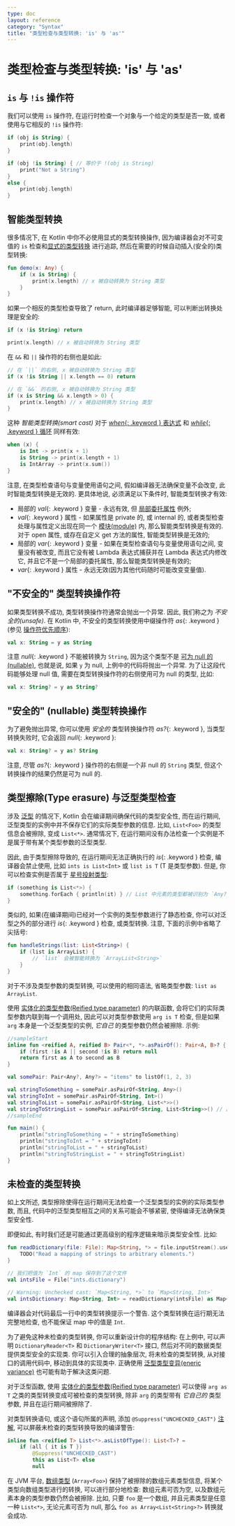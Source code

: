 ```yaml
---
type: doc
layout: reference
category: "Syntax"
title: "类型检查与类型转换: 'is' 与 'as'"
---
```


# 类型检查与类型转换: 'is' 与 'as'

## `is` 与 `!is` 操作符

我们可以使用 `is` 操作符, 在运行时检查一个对象与一个给定的类型是否一致, 或者使用与它相反的 `!is` 操作符:

<div class="sample" markdown="1" theme="idea" data-highlight-only>

```kotlin
if (obj is String) {
    print(obj.length)
}

if (obj !is String) { // 等价于 !(obj is String)
    print("Not a String")
}
else {
    print(obj.length)
}
```
</div>

## 智能类型转换

很多情况下, 在 Kotlin 中你不必使用显式的类型转换操作, 因为编译器会对不可变值的 `is` 检查和[显式的类型转换](#unsafe-cast-operator) 进行追踪,
然后在需要的时候自动插入(安全的)类型转换:

<div class="sample" markdown="1" theme="idea" data-highlight-only>

```kotlin
fun demo(x: Any) {
    if (x is String) {
        print(x.length) // x 被自动转换为 String 类型
    }
}
```
</div>

如果一个相反的类型检查导致了 return, 此时编译器足够智能, 可以判断出转换处理是安全的:

<div class="sample" markdown="1" theme="idea" data-highlight-only>

```kotlin
if (x !is String) return

print(x.length) // x 被自动转换为 String 类型
```
</div>

在 `&&` 和 `||` 操作符的右侧也是如此:

<div class="sample" markdown="1" theme="idea" data-highlight-only>

```kotlin
// 在 `||` 的右侧, x 被自动转换为 String 类型
if (x !is String || x.length == 0) return

// 在 `&&` 的右侧, x 被自动转换为 String 类型
if (x is String && x.length > 0) {
    print(x.length) // x 被自动转换为 String 类型
}
```
</div>

这种 _智能类型转换(smart cast)_ 对于 [*when*{: .keyword } 表达式](control-flow.html#when-expressions)
和 [*while*{: .keyword } 循环](control-flow.html#while-loops) 同样有效:

<div class="sample" markdown="1" theme="idea" data-highlight-only>

```kotlin
when (x) {
    is Int -> print(x + 1)
    is String -> print(x.length + 1)
    is IntArray -> print(x.sum())
}
```
</div>

注意, 在类型检查语句与变量使用语句之间, 假如编译器无法确保变量不会改变, 此时智能类型转换是无效的.
更具体地说, 必须满足以下条件时, 智能类型转换才有效:

  * 局部的 *val*{: .keyword } 变量 - 永远有效, 但 [局部委托属性](delegated-properties.html#local-delegated-properties-since-11) 例外;
  * *val*{: .keyword } 属性 - 如果属性是 private 的, 或 internal 的, 或者类型检查处理与属性定义出现在同一个 [模块(module)](visibility-modifiers.html#modules) 内, 那么智能类型转换是有效的. 对于 open 属性, 或存在自定义 get 方法的属性, 智能类型转换是无效的;
  * 局部的 *var*{: .keyword } 变量 - 如果在类型检查语句与变量使用语句之间, 变量没有被改变, 而且它没有被 Lambda 表达式捕获并在 Lambda 表达式内修改它, 并且它不是一个局部的委托属性, 那么智能类型转换是有效的;
  * *var*{: .keyword } 属性 - 永远无效(因为其他代码随时可能改变变量值).


## "不安全的" 类型转换操作符

如果类型转换不成功, 类型转换操作符通常会抛出一个异常. 因此, 我们称之为 *不安全的(unsafe)*.
在 Kotlin 中, 不安全的类型转换使用中缀操作符 *as*{: .keyword } (参见 [操作符优先顺序](grammar.html#expressions)):

<div class="sample" markdown="1" theme="idea" data-highlight-only>

```kotlin
val x: String = y as String
```
</div>

注意 *null*{: .keyword } 不能被转换为 `String`, 因为这个类型不是 [可为 null 的(nullable)](null-safety.html),
也就是说, 如果 `y` 为 null, 上例中的代码将抛出一个异常.
为了让这段代码能够处理 null 值, 需要在类型转换操作符的右侧使用可为 null 的类型, 比如:

<div class="sample" markdown="1" theme="idea" data-highlight-only>

```kotlin
val x: String? = y as String?
```
</div>

## "安全的" (nullable) 类型转换操作

为了避免抛出异常, 你可以使用 *安全的* 类型转换操作符 *as?*{: .keyword }, 当类型转换失败时, 它会返回 *null*{: .keyword }:

<div class="sample" markdown="1" theme="idea" data-highlight-only>

```kotlin
val x: String? = y as? String
```
</div>

注意, 尽管 *as?*{: .keyword } 操作符的右侧是一个非 null 的 `String` 类型, 但这个转换操作的结果仍然是可为 null 的.

## 类型擦除(Type erasure) 与泛型类型检查

涉及 [泛型](generics.html) 的情况下, Kotlin 会在编译期间确保代码的类型安全性,
而在运行期间, 泛型类型的实例中并不保存它们的实际类型参数的信息.
比如, `List<Foo>` 的类型信息会被擦除, 变成 `List<*>`.
通常情况下, 在运行期间没有办法检查一个实例是不是属于带有某个类型参数的泛型类型.

因此, 由于类型擦除导致的, 在运行期间无法正确执行的 *is*{: .keyword } 检查, 编译器会禁止使用, 比如 `ints is List<Int>` 或 `list is T` (T 是类型参数).
但是, 你可以检查实例是否属于 [星号投射类型](generics.html#star-projections):

<div class="sample" markdown="1" theme="idea" data-highlight-only>

```kotlin
if (something is List<*>) {
    something.forEach { println(it) } // List 中元素的类型都被识别为 `Any?`
}
```
</div>

类似的, 如果(在编译期间)已经对一个实例的类型参数进行了静态检查, 你可以对泛型之外的部分进行 *is*{: .keyword } 检查, 或类型转换.
注意, 下面的示例中省略了尖括号:

<div class="sample" markdown="1" theme="idea" data-highlight-only>

```kotlin
fun handleStrings(list: List<String>) {
    if (list is ArrayList) {
        // `list` 会被智能转换为 `ArrayList<String>`
    }
}
```
</div>

对于不涉及类型参数的类型转换, 可以使用的相同语法, 省略类型参数: `list as ArrayList`.

使用 [实体化的类型参数(Reified type parameter)](inline-functions.html#reified-type-parameters) 的内联函数,
会将它们的实际类型参数内联到每一个调用处, 因此可以对类型参数使用 `arg is T` 检查,  但是如果 `arg` 本身是一个泛型类型的实例, *它自己* 的类型参数仍然会被擦除.
示例:

<div class="sample" markdown="1" theme="idea">

```kotlin
//sampleStart
inline fun <reified A, reified B> Pair<*, *>.asPairOf(): Pair<A, B>? {
    if (first !is A || second !is B) return null
    return first as A to second as B
}

val somePair: Pair<Any?, Any?> = "items" to listOf(1, 2, 3)

val stringToSomething = somePair.asPairOf<String, Any>()
val stringToInt = somePair.asPairOf<String, Int>()
val stringToList = somePair.asPairOf<String, List<*>>()
val stringToStringList = somePair.asPairOf<String, List<String>>() // 此处破坏了类型安全型!
//sampleEnd

fun main() {
    println("stringToSomething = " + stringToSomething)
    println("stringToInt = " + stringToInt)
    println("stringToList = " + stringToList)
    println("stringToStringList = " + stringToStringList)
}
```
</div>

## 未检查的类型转换

如上文所述, 类型擦除使得在运行期间无法检查一个泛型类型的实例的实际类型参数,
而且, 代码中的泛型类型相互之间的关系可能会不够紧密, 使得编译无法确保类型安全性.

即便如此, 有时我们还是可能通过更高级别的程序逻辑来暗示类型安全性. 比如:

<div class="sample" markdown="1" theme="idea" data-highlight-only>

```kotlin
fun readDictionary(file: File): Map<String, *> = file.inputStream().use {
    TODO("Read a mapping of strings to arbitrary elements.")
}

// 我们把值为 `Int` 的 map 保存到了这个文件
val intsFile = File("ints.dictionary")

// Warning: Unchecked cast: `Map<String, *>` to `Map<String, Int>`
val intsDictionary: Map<String, Int> = readDictionary(intsFile) as Map<String, Int>
```
</div>

编译器会对代码最后一行中的类型转换提示一个警告. 这个类型转换在运行期无法完整地检查, 也不能保证 map 中的值是 `Int`.

为了避免这种未检查的类型转换, 你可以重新设计你的程序结构: 在上例中, 可以声明 `DictionaryReader<T>` 和 `DictionaryWriter<T>` 接口,
然后对不同的数据类型提供类型安全的实现类.
你可以引入合理的抽象层次, 将未检查的类型转换, 从对接口的调用代码中, 移动到具体的实现类中.
正确使用 [泛型类型变异(eneric variance)](generics.html#variance) 也可能有助于解决这类问题.

对于泛型函数, 使用 [实体化的类型参数(Reified type parameter)](inline-functions.html#reified-type-parameters)
可以使得 `arg as T` 之类的类型转换变成可被检查的类型转换, 除非 `arg` 的类型带有 *它自己的* 类型参数, 并且在运行期间被擦除了.

对类型转换语句, 或这个语句所属的声明, 添加 `@Suppress("UNCHECKED_CAST")` [注解](annotations.html#annotations),
可以屏蔽未检查的类型转换导致的编译警告:

<div class="sample" markdown="1" theme="idea" data-highlight-only auto-indent="false">

```kotlin
inline fun <reified T> List<*>.asListOfType(): List<T>? =
    if (all { it is T })
        @Suppress("UNCHECKED_CAST")
        this as List<T> else
        null
```
</div>

在 JVM 平台, [数组类型](basic-types.html#arrays) (`Array<Foo>`) 保持了被擦除的数组元素类型信息,
将某个类型向数组类型进行的转换, 可以进行部分地检查: 数组元素可否为空, 以及数组元素本身的类型参数仍然会被擦除.
比如, 只要 `foo` 是一个数组, 并且元素类型是任意一种 `List<*>`, 无论元素可否为 null,
那么 `foo as Array<List<String>?>` 转换就会成功.
